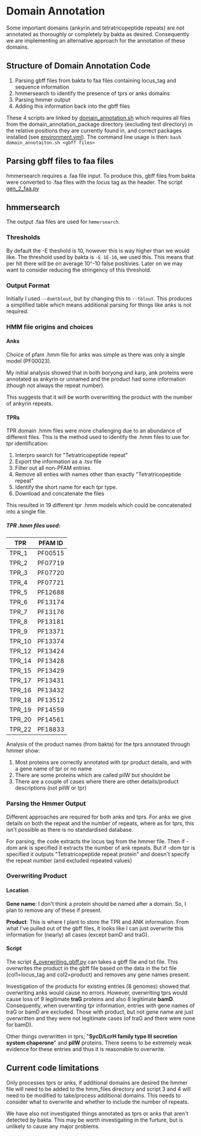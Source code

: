 # Domain Annotation
Some important domains (ankyrin and tetratricopeptide repeats) are not annotated as thoroughly or completely by bakta as desired. Consequently we are implementing an alternative approach for the annotation of these domains.

## Structure of Domain Annotation Code
1. Parsing gbff files from bakta to faa files containing locus_tag and sequence information
2. hmmersearch to identify the presence of tprs or anks domains
3. Parsing hmmer output
4. Adding this information back into the gbff files

These 4 scripts are linked by [domain_annotation.sh](https://github.com/OKyne1/ot_genome_project/blob/main/2_annotation_scripts/domain_annotation/domain_annotation_package/scripts/domain_annotation.sh) which requires all files from the domain_annotation_package directory (excluding test directory) in the relative positions they are currently found in, and correct packages installed (see [environment.yml](https://github.com/OKyne1/ot_genome_project/blob/main/2_annotation_scripts/domain_annotation/domain_annotation_package/environment.yml)). The command line usage is then: `bash domain_annotaiton.sh <gbff files>`

## Parsing gbff files to faa files
hmmersearch requires a .faa file input. To produce this, gbff files from bakta were converted to .faa files with the locus tag as the header.
The script [gen_2_faa.py](https://github.com/OKyne1/ot_genome_project/blob/main/2_annotation_scripts/domain_annotation/1_gbff_2_faa/gen_2_faa.py)

## hmmersearch
The output .faa files are used for `hmmersearch`.
### Thresholds
By default the -E theshold is 10, however this is way higher than we would like.
The threshold used by bakta is `-E 1E-10`, we used this. This means that per hit there will be on average 10^-10 false positivies. Later on we may want to consider reducing the stringency of this threshold.

### Output Format
Initially I used `--domtblout`, but by changing this to `--tblout`. This produces a simplified table which means additional parsing for things like anks is not required.

### HMM file origins and choices
#### Anks
Choice of pfam .hmm file for anks was simple as there was only a single model (PF00023). 

My initial analysis showed that in both boryong and karp, ank proteins were annotated as ankyrin or unnamed and the product had some information (though not always the repeat number). 

This suggests that it will be worth overwritting the product with the number of ankyrin repeats.

#### TPRs
TPR domain .hmm files were more challenging due to an abundance of different files. This is the method used to identify the .hmm files to use for tpr identification:
1. Interpro search for "Tetratricopeptide repeat"
2. Export the information as a .tsv file
3. Filter out all non-PFAM entries
4. Remove all enties with names other than exactly "Tetratricopeptide repeat"
5. Identify the short name for each tpr type.
6. Download and concatenate the files

This resulted in 19 different tpr .hmm models which could be concatenated into a single file.

##### TPR .hmm files used:
| TPR   | PFAM ID   |
|-------|---------|
|	TPR_1	|	PF00515	|
|	TPR_2	|	PF07719	|
|	TPR_3	|	PF07720	|
|	TPR_4	|	PF07721	|
|	TPR_5	|	PF12688	|
|	TPR_6	|	PF13174	|
|	TPR_7	|	PF13176	|
|	TPR_8	|	PF13181	|
|	TPR_9	|	PF13371	|
|	TPR_10	|	PF13374	|
|	TPR_12	|	PF13424	|
|	TPR_14	|	PF13428	|
|	TPR_15	|	PF13429	|
|	TPR_17	|	PF13431	|
|	TPR_16	|	PF13432	|
|	TPR_18	|	PF13512	|
|	TPR_19	|	PF14559	|
|	TPR_20	|	PF14561	|
|	TPR_22	|	PF18833	|

Analysis of the product names (from bakta) for the tprs annotated through hmmer show:
1. Most proteins are correctly annotated with tpr product details, and with a gene name of tpr or no name
2. There are some proteins which are called pilW but shouldnt be
3. There are a couple of cases where there are other details/product descriptions (not pilW or tpr)

### Parsing the Hmmer Output
Different approaches are required for both anks and tprs. For anks we give details on both the repeat and the number of repeats, where as for tprs, this isn't possible as there is no standardised database.

For parsing, the code extracts the locus tag from the hmmer file. Then if -dom ank is specified it extracts the number of ank repeats. But if -dom tpr is specified it outputs "Tetratricopeptide repeat protein" and doesn't specify the repeat number (and excluded repeated values)

### Overwriting Product
#### Location
**Gene name**: I don't think a protein should be named after a domain. So, I plan to remove any of these if present.

**Product**: This is where I plant to store the TPR and ANK information. From what I've pulled out of the gbff files, it looks like I can just overwrite this information for (nearly) all cases (except bamD and traG).

#### Script
The script [4_overwriting_gbff.py](https://github.com/OKyne1/ot_genome_project/blob/main/2_annotation_scripts/domain_annotation/domain_annotation_package/scripts/4_overwriting_gbff.py) can takes a gbff file and txt file. This overwrites the product in the gbff file based on the data in the txt file (col1=locus_tag and col2=product) and removes any gene names present.

Investigation of the products for existing entries (8 genomes) showed that overwriting anks would cause no errors. However, overwriting tprs would cause loss of 9 legitimate **traG** proteins and also 8 legitimate **bamD**. Consequently, when overwriting tpr information, entries with gene names of traG or bamD are excluded. Those with product, but not gene name are just overwritten and they were not legitimate cases (of traG and there were none for bamD).

Other things overwritten in tprs; "**SycD/LcrH family type III secretion system chaperone**" and **pilW** proteins. There seems to be extremely weak evidence for these entries and thus it is reasonable to overwrite.

## Current code limitations
Only processes tprs or anks, if additional domains are desired the hmmer file will need to be added to the hmm_files directory and script 3 and 4 will need to be modified to take/process additional domains. This needs to consider what to overwrite and whether to include the number of repeats.

We have also not investigated things annotated as tprs or anks that aren't detected by bakta. This may be worth investigating in the furture, but is unlikely to cause any major problems.
